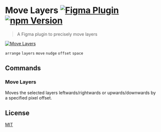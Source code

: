 # Move Layers [![Figma Plugin](https://img.shields.io/badge/figma-Move%20Layers-yellow?cacheSeconds=1800)](https://figma.com/c/plugin/767379204511357902/Move-Layers) [![npm Version](https://img.shields.io/npm/v/figma-move-layers?cacheSeconds=1800)](https://npmjs.com/package/figma-move-layers)

> A Figma plugin to precisely move layers

[![Move Layers](https://raw.githubusercontent.com/yuanqing/figma-plugins/master/packages/figma-move-layers/media/cover.png)](https://figma.com/c/plugin/767379204511357902/Move-Layers)

`arrange` `layers` `move` `nudge` `offset` `space`

## Commands

### Move Layers

Moves the selected layers leftwards/rightwards or upwards/downwards by a specified pixel offset.

## License

[MIT](/LICENSE.md)
